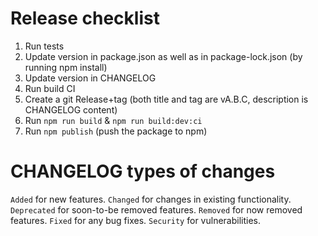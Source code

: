 Release checklist
=================
1. Run tests
2. Update version in package.json as well as in package-lock.json (by running npm install)
3. Update version in CHANGELOG
4. Run build CI
5. Create a git Release+tag (both title and tag are vA.B.C, description is CHANGELOG content)
6. Run `npm run build` & `npm run build:dev:ci`
7. Run `npm publish` (push the package to npm)

CHANGELOG types of changes
==========================
`Added`      for new features.
`Changed`    for changes in existing functionality.
`Deprecated` for soon-to-be removed features.
`Removed`    for now removed features.
`Fixed`      for any bug fixes.
`Security`   for vulnerabilities.
